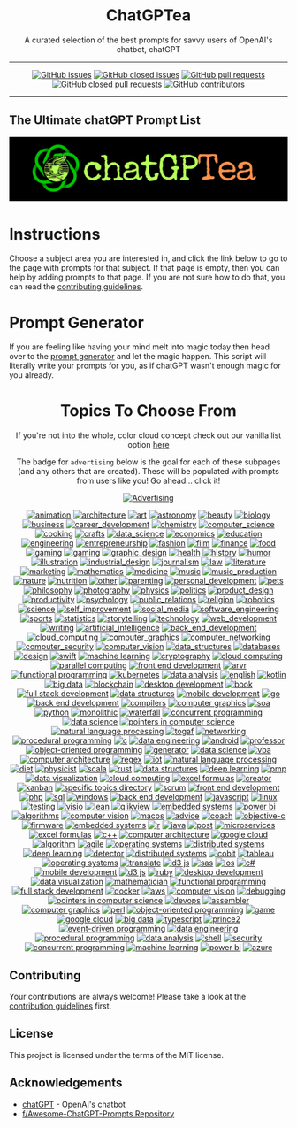 <div align = 'center'>
<h1>
ChatGPTea
</h1>
A curated selection of the best prompts for savvy users of OpenAI's chatbot, chatGPT

---

[![GitHub issues](https://img.shields.io/github/issues/grahamwaters/chatGPTea-Ultimate-Prompt-List)](https://github.com/grahamwaters/chatGPTea-Ultimate-Prompt-List/issues)
[![GitHub closed issues](https://img.shields.io/github/issues-closed/grahamwaters/chatGPTea-Ultimate-Prompt-List)](https://github.com/grahamwaters/chatGPTea-Ultimate-Prompt-List/issues?q=is%3Aissue+is%3Aclosed)
[![GitHub pull requests](https://img.shields.io/github/issues-pr/grahamwaters/chatGPTea-Ultimate-Prompt-List)](https://github.com/grahamwaters/chatGPTea-Ultimate-Prompt-List/pulls)
[![GitHub closed pull requests](https://img.shields.io/github/issues-pr-closed/grahamwaters/chatGPTea-Ultimate-Prompt-List)](https://github.com/grahamwaters/chatGPTea-Ultimate-Prompt-List/pulls?q=is%3Apr+is%3Aclosed)
[![GitHub contributors](https://img.shields.io/github/contributors/grahamwaters/chatGPTea-Ultimate-Prompt-List)](https://github.com/grahamwaters/chatGPTea-Ultimate-Prompt-List/graphs/contributors)

---

</div>


## The Ultimate chatGPT Prompt List

![main banner](./images/main.png)




# Instructions

Choose a subject area you are interested in, and click the link below to go to the page with prompts for that subject. If that page is empty, then you can help by adding prompts to that page. If you are not sure how to do that, you can read the [contributing guidelines](./CONTRIBUTING.md).

# Prompt Generator
If you are feeling like having your mind melt into magic today then head over to the [prompt generator](./prompt_generator.py) and let the magic happen. This script will literally write your prompts for you, as if chatGPT wasn't enough magic for you already.

<div align='center'>

<h1>Topics To Choose From</h1>
<!-- brightgreengreenyellowgreenyelloworangeredbluelightgrey
successimportantcriticalinformationalinactive
bluevioletff69b49cf -->

If you're not into the whole, color cloud concept check out our vanilla list option [here](./vanilla_list.md)

The badge for `advertising` below is the goal for each of these subpages (and any others that are created). These will be populated with prompts from users like you! Go ahead... click it!

[![Advertising](https://img.shields.io/badge/-Advertising-green)](./industries/advertising.md)


[![animation](https://img.shields.io/badge/-animation-black)](./industries/animation.md)
[![architecture](https://img.shields.io/badge/-architecture-blue)](./industries/animation.md)
[![art](https://img.shields.io/badge/-art-green)](./industries/art.md)
[![astronomy](https://img.shields.io/badge/-astronomy-brown)](./industries/astronomy.md)
[![beauty](https://img.shields.io/badge/-beauty-blue)](./industries/beauty.md)
[![biology](https://img.shields.io/badge/-biology-green)](./industries/biology.md)
[![business](https://img.shields.io/badge/-business-yellow)](./industries/business.md)
[![career_development](https://img.shields.io/badge/-career_development-blue)](./industries/career_development.md)
[![chemistry](https://img.shields.io/badge/-chemistry-violet)](./industries/chemistry.md)
[![computer_science](https://img.shields.io/badge/-computer_science-yellow)](./industries/computer_science.md)
[![cooking](https://img.shields.io/badge/-cooking-blue)](./industries/cooking.md)
[![crafts](https://img.shields.io/badge/-crafts-green)](./industries/crafts.md)
[![data_science](https://img.shields.io/badge/-data_science-red)](./industries/data_science.md)
[![economics](https://img.shields.io/badge/-economics-orange)](./industries/economics.md)
[![education](https://img.shields.io/badge/-education-pink)](./industries/education.md)
[![engineering](https://img.shields.io/badge/-engineering-success)](./industries/engineering.md)
[![entrepreneurship](https://img.shields.io/badge/-entrepreneurship-information)](./industries/entrepreneurship.md)
[![fashion](https://img.shields.io/badge/-fashion-green)](./industries/fashion.md)
[![film](https://img.shields.io/badge/-film-yellow)](./industries/film.md)
[![finance](https://img.shields.io/badge/-finance-green)](./industries/finance.md)
[![food](https://img.shields.io/badge/-food-pink)](./industries/food.md)
[![gaming](https://img.shields.io/badge/-gaming-yellow)](./industries/gaming.md)
[![gaming](https://img.shields.io/badge/-gaming-blueviolet)](./industries/gaming.md)
[![graphic_design](https://img.shields.io/badge/-graphic_design-green)](./industries/graphic_design.md)
[![health](https://img.shields.io/badge/-health-yellow)](./industries/health.md)
[![history](https://img.shields.io/badge/-history-blue)](./industries/history.md)
[![humor](https://img.shields.io/badge/-humor-green)](./industries/humor.md)
[![illustration](https://img.shields.io/badge/-illustration-brown)](./industries/illustration.md)
[![industrial_design](https://img.shields.io/badge/-industrial_design-blue)](./industries/industrial_design.md)
[![journalism](https://img.shields.io/badge/-journalism-green)](./industries/journalism.md)
[![law](https://img.shields.io/badge/-law-yellow)](./industries/law.md)
[![literature](https://img.shields.io/badge/-literature-lightblue)](./industries/literature.md)
[![marketing](https://img.shields.io/badge/-marketing-green)](./industries/marketing.md)
[![mathematics](https://img.shields.io/badge/-mathematics-red)](./industries/mathematics.md)
[![medicine](https://img.shields.io/badge/-medicine-blue)](./industries/medicine.md)
[![music](https://img.shields.io/badge/-music-green)](./industries/music.md)
[![music_production](https://img.shields.io/badge/-music_production-yellow)](./industries/music_production.md)
[![nature](https://img.shields.io/badge/-nature-lightgreen)](./industries/nature.md)
[![nutrition](https://img.shields.io/badge/-nutrition-blue)](./industries/nutrition.md)
[![other](https://img.shields.io/badge/-other-blueviolet)](./industries/other.md)
[![parenting](https://img.shields.io/badge/-parenting-red)](./industries/parenting.md)
[![personal_development](https://img.shields.io/badge/-personal_development-blue)](./industries/personal_development.md)
[![pets](https://img.shields.io/badge/-pets-green)](./industries/pets.md)
[![philosophy](https://img.shields.io/badge/-philosophy-yellow)](./industries/philosophy.md)
[![photography](https://img.shields.io/badge/-photography-black)](./industries/photography.md)
[![physics](https://img.shields.io/badge/-physics-green)](./industries/physics.md)
[![politics](https://img.shields.io/badge/-politics-yellow)](./industries/politics.md)
[![product_design](https://img.shields.io/badge/-product_design-blue)](./industries/product_design.md)
[![productivity](https://img.shields.io/badge/-productivity-green)](./industries/productivity.md)
[![psychology](https://img.shields.io/badge/-psychology-yellow)](./industries/psychology.md)
[![public_relations](https://img.shields.io/badge/-public_relations-blue)](./industries/public_relations.md)
[![religion](https://img.shields.io/badge/-religion-critical)](./industries/religion.md)
[![robotics](https://img.shields.io/badge/-robotics-yellow)](./industries/robotics.md)
[![science](https://img.shields.io/badge/-science-blue)](./industries/science.md)
[![self_improvement](https://img.shields.io/badge/-self_improvement-blue)](./industries/self_improvement.md)
[![social_media](https://img.shields.io/badge/-social_media-yellow)](./industries/social_media.md)
[![software_engineering](https://img.shields.io/badge/-software_engineering-blue)](./industries/software_engineering.md)
[![sports](https://img.shields.io/badge/-sports-green)](./industries/sports.md)
[![statistics](https://img.shields.io/badge/-statistics-yellow)](./industries/statistics.md)
[![storytelling](https://img.shields.io/badge/-storytelling-purple)](./industries/storytelling.md)
[![technology](https://img.shields.io/badge/-technology-green)](./industries/technology.md)
[![web_development](https://img.shields.io/badge/-web_development-yellow)](./industries/web_development.md)
[![writing](https://img.shields.io/badge/-writing-lightpink)](./industries/writing.md)
[![artificial_intelligence](https://img.shields.io/badge/-artificial_intelligence-blue)](./specific_topics/artificial_intelligence.md)
[![back_end_development](https://img.shields.io/badge/-back_end_development-green)](./specific_topics/back_end_development.md)
[![cloud_computing](https://img.shields.io/badge/-cloud_computing-yellow)](./specific_topics/cloud_computing.md)
[![computer_graphics](https://img.shields.io/badge/-computer_graphics-blue)](./specific_topics/computer_graphics.md)
[![computer_networking](https://img.shields.io/badge/-computer_networking-green)](./specific_topics/computer_networking.md)
[![computer_security](https://img.shields.io/badge/-computer_security-yellow)](./specific_topics/computer_security.md)
[![computer_vision](https://img.shields.io/badge/-computer_vision-blue)](./specific_topics/computer_vision.md)
[![data_structures](https://img.shields.io/badge/-data_structures-green)](./specific_topics/data_structures.md)
[![databases](https://img.shields.io/badge/-databases-purple)](./specific_topics/databases.md)
[![design](https://img.shields.io/badge/-design-blue)](./specific_topics/design.md)
[![swift](https://img.shields.io/badge/-swift-grey)](./specific_topics/swift.md)
[![machine learning](https://img.shields.io/badge/-machine%20learning-purple)](./specific_topics/machine_learning.md)
[![cryptography](https://img.shields.io/badge/-cryptography-purple)](./specific_topics/cryptography.md)
[![cloud computing](https://img.shields.io/badge/-cloud%20computing-red)](./specific_topics/cloud_computing.md)
[![parallel computing](https://img.shields.io/badge/-parallel%20computing-blueviolet)](./specific_topics/parallel_computing.md)
[![front end development](https://img.shields.io/badge/-front%20end%20development-yellow)](./specific_topics/front_end_development.md)
[![arvr](https://img.shields.io/badge/-arvr-purple)](./specific_topics/arvr.md)
[![functional programming](https://img.shields.io/badge/-functional%20programming-yellow)](./specific_topics/functional_programming.md)
[![kubernetes](https://img.shields.io/badge/-kubernetes-grey)](./specific_topics/kubernetes.md)
[![data analysis](https://img.shields.io/badge/-data%20analysis-grey)](./specific_topics/data_analysis.md)
[![english](https://img.shields.io/badge/-english-blue)](./specific_topics/english.md)
[![kotlin](https://img.shields.io/badge/-kotlin-grey)](./specific_topics/kotlin.md)
[![big data](https://img.shields.io/badge/-big%20data-blue)](./specific_topics/big_data.md)
[![blockchain](https://img.shields.io/badge/-blockchain-blue)](./specific_topics/blockchain.md)
[![desktop development](https://img.shields.io/badge/-desktop%20development-red)](./specific_topics/desktop_development.md)
[![book](https://img.shields.io/badge/-book-blueviolet)](./specific_topics/book.md)
[![full stack development](https://img.shields.io/badge/-full%20stack%20development-pink)](./specific_topics/full_stack_development.md)
[![data structures](https://img.shields.io/badge/-data%20structures-blueviolet)](./specific_topics/data_structures.md)
[![mobile development](https://img.shields.io/badge/-mobile%20development-informational)](./specific_topics/mobile_development.md)
[![go](https://img.shields.io/badge/-go-pink)](./specific_topics/go.md)
[![back end development](https://img.shields.io/badge/-back%20end%20development-pink)](./specific_topics/back_end_development.md)
[![compilers](https://img.shields.io/badge/-compilers-pink)](./specific_topics/compilers.md)
[![computer graphics](https://img.shields.io/badge/-computer%20graphics-yellow)](./specific_topics/computer_graphics.md)
[![soa](https://img.shields.io/badge/-soa-informational)](./specific_topics/soa.md)
[![python](https://img.shields.io/badge/-python-orange)](./specific_topics/python.md)
[![monolithic](https://img.shields.io/badge/-monolithic-yellow)](./specific_topics/monolithic.md)
[![waterfall](https://img.shields.io/badge/-waterfall-red)](./specific_topics/waterfall.md)
[![concurrent programming](https://img.shields.io/badge/-concurrent%20programming-pink)](./specific_topics/concurrent_programming.md)
[![data science](https://img.shields.io/badge/-data%20science-pink)](./specific_topics/data_science.md)
[![pointers in computer science](https://img.shields.io/badge/-pointers%20in%20computer%20science-blueviolet)](./specific_topics/pointers_in_computer_science.md)
[![natural language processing](https://img.shields.io/badge/-natural%20language%20processing-lightblue)](./specific_topics/natural_language_processing.md)
[![togaf](https://img.shields.io/badge/-togaf-green)](./specific_topics/togaf.md)
[![networking](https://img.shields.io/badge/-networking-yellow)](./specific_topics/networking.md)
[![procedural programming](https://img.shields.io/badge/-procedural%20programming-red)](./specific_topics/procedural_programming.md)
[![c](https://img.shields.io/badge/-c-orange)](./specific_topics/c.md)
[![data engineering](https://img.shields.io/badge/-data%20engineering-green)](./specific_topics/data_engineering.md)
[![android](https://img.shields.io/badge/-android-blue)](./specific_topics/android.md)
[![professor](https://img.shields.io/badge/-professor-green)](./specific_topics/professor.md)
[![object-oriented programming](https://img.shields.io/badge/-object%20oriented%20programming-blue)](./specific_topics/object-oriented_programming.md)
[![generator](https://img.shields.io/badge/-generator-blueviolet)](./specific_topics/generator.md)
[![data science](https://img.shields.io/badge/-data%20science-grey)](./specific_topics/data_science.md)
[![vba](https://img.shields.io/badge/-vba-grey)](./specific_topics/vba.md)
[![computer architecture](https://img.shields.io/badge/-computer%20architecture-blue)](./specific_topics/computer_architecture.md)
[![regex](https://img.shields.io/badge/-regex-informational)](./specific_topics/regex.md)
[![iot](https://img.shields.io/badge/-iot-red)](./specific_topics/iot.md)
[![natural language processing](https://img.shields.io/badge/-natural%20language%20processing-red)](./specific_topics/natural_language_processing.md)
[![diet](https://img.shields.io/badge/-diet-orange)](./specific_topics/diet.md)
[![physicist](https://img.shields.io/badge/-physicist-yellow)](./specific_topics/physicist.md)
[![scala](https://img.shields.io/badge/-scala-orange)](./specific_topics/scala.md)
[![rust](https://img.shields.io/badge/-rust-yellow)](./specific_topics/rust.md)
[![data structures](https://img.shields.io/badge/-data%20structures-yellow)](./specific_topics/data_structures.md)
[![deep learning](https://img.shields.io/badge/-deep%20learning-orange)](./specific_topics/deep_learning.md)
[![pmp](https://img.shields.io/badge/-pmp-blueviolet)](./specific_topics/pmp.md)
[![data visualization](https://img.shields.io/badge/-data%20visualization-pink)](./specific_topics/data_visualization.md)
[![cloud computing](https://img.shields.io/badge/-cloud%20computing-grey)](./specific_topics/cloud_computing.md)
[![excel formulas](https://img.shields.io/badge/-excel%20formulas-blueviolet)](./specific_topics/excel_formulas.md)
[![creator](https://img.shields.io/badge/-creator-purple)](./specific_topics/creator.md)
[![kanban](https://img.shields.io/badge/-kanban-purple)](./specific_topics/kanban.md)
[![specific topics directory](https://img.shields.io/badge/-specific%20topics%20directory-blue)](./specific_topics/specific_topics_directory.md)
[![scrum](https://img.shields.io/badge/-scrum-blueviolet)](./specific_topics/scrum.md)
[![front end development](https://img.shields.io/badge/-front%20end%20development-orange)](./specific_topics/front_end_development.md)
[![php](https://img.shields.io/badge/-php-informational)](./specific_topics/php.md)
[![sql](https://img.shields.io/badge/-sql-orange)](./specific_topics/sql.md)
[![windows](https://img.shields.io/badge/-windows-blue)](./specific_topics/windows.md)
[![back end development](https://img.shields.io/badge/-back%20end%20development-informational)](./specific_topics/back_end_development.md)
[![javascript](https://img.shields.io/badge/-javascript-pink)](./specific_topics/javascript.md)
[![linux](https://img.shields.io/badge/-linux-blueviolet)](./specific_topics/linux.md)
[![testing](https://img.shields.io/badge/-testing-blue)](./specific_topics/testing.md)
[![visio](https://img.shields.io/badge/-visio-orange)](./specific_topics/visio.md)
[![lean](https://img.shields.io/badge/-lean-informational)](./specific_topics/lean.md)
[![qlikview](https://img.shields.io/badge/-qlikview-grey)](./specific_topics/qlikview.md)
[![embedded systems](https://img.shields.io/badge/-embedded%20systems-orange)](./specific_topics/embedded_systems.md)
[![power bi](https://img.shields.io/badge/-power%20bi-yellow)](./specific_topics/power_bi.md)
[![algorithms](https://img.shields.io/badge/-algorithms-pink)](./specific_topics/algorithms.md)
[![computer vision](https://img.shields.io/badge/-computer%20vision-pink)](./specific_topics/computer_vision.md)
[![macos](https://img.shields.io/badge/-macos-blue)](./specific_topics/macos.md)
[![advice](https://img.shields.io/badge/-advice-orange)](./specific_topics/advice.md)
[![coach](https://img.shields.io/badge/-coach-blue)](./specific_topics/coach.md)
[![objective-c](https://img.shields.io/badge/-objective%20c%20-black)](./specific_topics/objective-c.md)
[![firmware](https://img.shields.io/badge/-firmware-orange)](./specific_topics/firmware.md)
[![embedded systems](https://img.shields.io/badge/-embedded%20systems-green)](./specific_topics/embedded_systems.md)
[![r](https://img.shields.io/badge/-r-orange)](./specific_topics/r.md)
[![java](https://img.shields.io/badge/-java-grey)](./specific_topics/java.md)
[![post](https://img.shields.io/badge/-post-orange)](./specific_topics/post.md)
[![microservices](https://img.shields.io/badge/-microservices-yellow)](./specific_topics/microservices.md)
[![excel formulas](https://img.shields.io/badge/-excel%20formulas-blue)](./specific_topics/excel_formulas.md)
[![c++](https://img.shields.io/badge/-c++-blueviolet)](./specific_topics/c++.md)
[![computer architecture](https://img.shields.io/badge/-computer%20architecture-yellow)](./specific_topics/computer_architecture.md)
[![google cloud](https://img.shields.io/badge/-google%20cloud-blueviolet)](./specific_topics/google_cloud.md)
[![algorithm](https://img.shields.io/badge/-algorithm-blue)](./specific_topics/algorithm.md)
[![agile](https://img.shields.io/badge/-agile-purple)](./specific_topics/agile.md)
[![operating systems](https://img.shields.io/badge/-operating%20systems-blueviolet)](./specific_topics/operating_systems.md)
[![distributed systems](https://img.shields.io/badge/-distributed%20systems-blueviolet)](./specific_topics/distributed_systems.md)
[![deep learning](https://img.shields.io/badge/-deep%20learning-purple)](./specific_topics/deep_learning.md)
[![detector](https://img.shields.io/badge/-detector-purple)](./specific_topics/detector.md)
[![distributed systems](https://img.shields.io/badge/-distributed%20systems-green)](./specific_topics/distributed_systems.md)
[![cobit](https://img.shields.io/badge/-cobit-green)](./specific_topics/cobit.md)
[![tableau](https://img.shields.io/badge/-tableau-green)](./specific_topics/tableau.md)
[![operating systems](https://img.shields.io/badge/-operating%20systems-green)](./specific_topics/operating_systems.md)
[![translate](https://img.shields.io/badge/-translate-informational)](./specific_topics/translate.md)
[![d3 js](https://img.shields.io/badge/-d3%20js-orange)](./specific_topics/d3_js.md)
[![sas](https://img.shields.io/badge/-sas-grey)](./specific_topics/sas.md)
[![ios](https://img.shields.io/badge/-ios-blueviolet)](./specific_topics/ios.md)
[![c#](https://img.shields.io/badge/-c#-orange)](./specific_topics/c#.md)
[![mobile development](https://img.shields.io/badge/-mobile%20development-green)](./specific_topics/mobile_development.md)
[![d3 js](https://img.shields.io/badge/-d3%20js-grey)](./specific_topics/d3_js.md)
[![ruby](https://img.shields.io/badge/-ruby-grey)](./specific_topics/ruby.md)
[![desktop development](https://img.shields.io/badge/-desktop%20development-orange)](./specific_topics/desktop_development.md)
[![data visualization](https://img.shields.io/badge/-data%20visualization-green)](./specific_topics/data_visualization.md)
[![mathematician](https://img.shields.io/badge/-mathematician-blueviolet)](./specific_topics/mathematician.md)
[![functional programming](https://img.shields.io/badge/-functional%20programming-pink)](./specific_topics/functional_programming.md)
[![full stack development](https://img.shields.io/badge/-full%20stack%20development-green)](./specific_topics/full_stack_development.md)
[![docker](https://img.shields.io/badge/-docker-grey)](./specific_topics/docker.md)
[![aws](https://img.shields.io/badge/-aws-green)](./specific_topics/aws.md)
[![computer vision](https://img.shields.io/badge/-computer%20vision-grey)](./specific_topics/computer_vision.md)
[![debugging](https://img.shields.io/badge/-debugging-green)](./specific_topics/debugging.md)
[![pointers in computer science](https://img.shields.io/badge/-pointers%20in%20computer%20science-blue)](./specific_topics/pointers_in_computer_science.md)
[![devops](https://img.shields.io/badge/-devops-purple)](./specific_topics/devops.md)
[![assembler](https://img.shields.io/badge/-assembler-purple)](./specific_topics/assembler.md)
[![computer graphics](https://img.shields.io/badge/-computer%20graphics-informational)](./specific_topics/computer_graphics.md)
[![perl](https://img.shields.io/badge/-perl-purple)](./specific_topics/perl.md)
[![object-oriented programming](https://img.shields.io/badge/-object%20oriented%20programming-lightgreen)](./specific_topics/object-oriented_programming.md)
[![game](https://img.shields.io/badge/-game-purple)](./specific_topics/game.md)
[![google cloud](https://img.shields.io/badge/-google%20cloud-informational)](./specific_topics/google_cloud.md)
[![big data](https://img.shields.io/badge/-big%20data-red)](./specific_topics/big_data.md)
[![typescript](https://img.shields.io/badge/-typescript-red)](./specific_topics/typescript.md)
[![prince2](https://img.shields.io/badge/-prince2-purple)](./specific_topics/prince2.md)
[![event-driven programming](https://img.shields.io/badge/-event%20driven%20programming-black)](./specific_topics/event-driven_programming.md)
[![data engineering](https://img.shields.io/badge/-data%20engineering-red)](./specific_topics/data_engineering.md)
[![procedural programming](https://img.shields.io/badge/-procedural%20programming-grey)](./specific_topics/procedural_programming.md)
[![data analysis](https://img.shields.io/badge/-data%20analysis-red)](./specific_topics/data_analysis.md)
[![shell](https://img.shields.io/badge/-shell-red)](./specific_topics/shell.md)
[![security](https://img.shields.io/badge/-security-yellow)](./specific_topics/security.md)
[![concurrent programming](https://img.shields.io/badge/-concurrent%20programming-red)](./specific_topics/concurrent_programming.md)
[![machine learning](https://img.shields.io/badge/-machine%20learning-blueviolet)](./specific_topics/machine_learning.md)
[![power bi](https://img.shields.io/badge/-power%20bi-red)](./specific_topics/power_bi.md)
[![azure](https://img.shields.io/badge/-azure-purple)](./specific_topics/azure.md)

</div>


## Contributing

Your contributions are always welcome! Please take a look at the [contribution guidelines](./CONTRIBUTING.md) first.

## License

<!-- add MIT license badge here -->

This project is licensed under the terms of the MIT license.


## Acknowledgements
- [chatGPT](openai.com) - OpenAI's chatbot
- [f/Awesome-ChatGPT-Prompts Repository](https://github.com/f/awesome-chatgpt-prompts)
